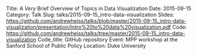 Title: A *Very* Brief Overview of Topics in Data Visualization
Date: 2015-09-15
Category: Talk
Slug: talks/2015-09-15_intro-data-visualization
Slides: https://github.com/andrewheiss/talks/blob/master/2015-09-15_intro-data-visualization/presentation/Intro%20to%20data%20visualization.pdf
Code: https://github.com/andrewheiss/talks/tree/master/2015-09-15_intro-data-visualization
Code_title: GitHub repository
Event: MPP workshop at the Sanford School of Public Policy
Location: Duke University
